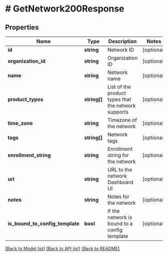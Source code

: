 # # GetNetwork200Response

## Properties

Name | Type | Description | Notes
------------ | ------------- | ------------- | -------------
**id** | **string** | Network ID | [optional]
**organization_id** | **string** | Organization ID | [optional]
**name** | **string** | Network name | [optional]
**product_types** | **string[]** | List of the product types that the network supports | [optional]
**time_zone** | **string** | Timezone of the network | [optional]
**tags** | **string[]** | Network tags | [optional]
**enrollment_string** | **string** | Enrollment string for the network | [optional]
**url** | **string** | URL to the network Dashboard UI | [optional]
**notes** | **string** | Notes for the network | [optional]
**is_bound_to_config_template** | **bool** | If the network is bound to a config template | [optional]

[[Back to Model list]](../../README.md#models) [[Back to API list]](../../README.md#endpoints) [[Back to README]](../../README.md)
